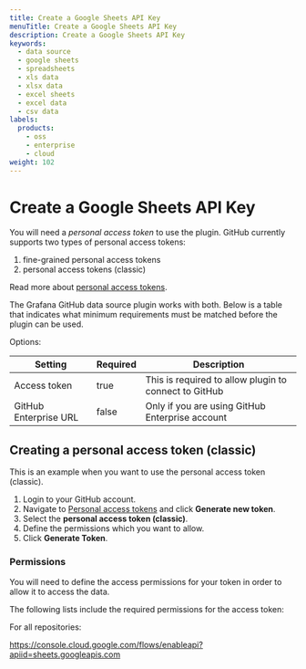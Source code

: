 ```yaml
---
title: Create a Google Sheets API Key
menuTitle: Create a Google Sheets API Key
description: Create a Google Sheets API Key
keywords:
  - data source
  - google sheets
  - spreadsheets
  - xls data
  - xlsx data
  - excel sheets
  - excel data
  - csv data
labels:
  products:
    - oss
    - enterprise
    - cloud
weight: 102
---
```


# Create a Google Sheets API Key

You will need a _personal access token_ to use the plugin. GitHub currently supports two types of personal access tokens:

1. fine-grained personal access tokens
1. personal access tokens (classic)

Read more about [personal access tokens](https://docs.github.com/en/authentication/keeping-your-account-and-data-secure/managing-your-personal-access-tokens).

The Grafana GitHub data source plugin works with both. Below is a table that indicates what minimum requirements must be matched before the plugin can be used.

Options:

| Setting               | Required | Description                                           |
| --------------------- | -------- | ----------------------------------------------------- |
| Access token          | true     | This is required to allow plugin to connect to GitHub |
| GitHub Enterprise URL | false    | Only if you are using GitHub Enterprise account       |

## Creating a personal access token (classic)

This is an example when you want to use the personal access token (classic).

1. Login to your GitHub account.
1. Navigate to [Personal access tokens](https://github.com/settings/tokens) and click **Generate new token**.
1. Select the **personal access token (classic)**.
1. Define the permissions which you want to allow.
1. Click **Generate Token**.

### Permissions

You will need to define the access permissions for your token in order to allow it to access the data.

The following lists include the required permissions for the access token:

For all repositories:

https://console.cloud.google.com/flows/enableapi?apiid=sheets.googleapis.com